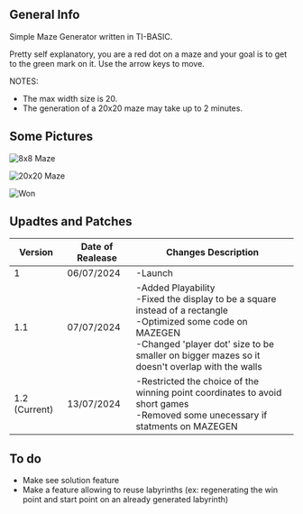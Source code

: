 ## General Info

Simple Maze Generator written in TI-BASIC.

Pretty self explanatory, you are a red dot on a maze and your goal is to get to the green mark on it. 
Use the arrow keys to move.

NOTES: 
* The max width size is 20.
* The generation of a 20x20 maze may take up to 2 minutes.

## Some Pictures
![8x8 Maze](https://github.com/Ze-Rato/Maze-TI-BASIC/assets/132148561/375ff258-84c0-4501-8b47-c8a3d4fd6da2)

![20x20 Maze](https://github.com/Ze-Rato/Maze-TI-BASIC/assets/132148561/58544ee1-38f5-47e5-97e9-10c70e189ce2)

![Won](https://github.com/Ze-Rato/Maze-TI-BASIC/assets/132148561/4d91dc92-24e8-41a9-af1c-86236a73b5c6)


## Upadtes and Patches

|    Version    | Date of Realease | Changes Description |
| ------------- | ------------------- | -------- |
| 1  | 06/07/2024 | -Launch  |
| 1.1 | 07/07/2024 | -Added Playability<br> -Fixed the display to be a square instead of a rectangle<br> -Optimized some code on MAZEGEN<br> -Changed 'player dot' size to be smaller on bigger mazes so it doesn't overlap with the walls |
| 1.2 (Current) | 13/07/2024 | -Restricted the choice of the winning point coordinates to avoid short games<br> -Removed some unecessary if statments on MAZEGEN |


## To do
* Make see solution feature
* Make a feature allowing to reuse labyrinths (ex: regenerating the win point and start point on an already generated labyrinth)
